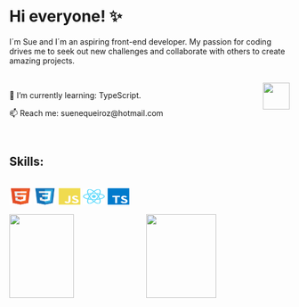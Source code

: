 <h1> Hi everyone! ✨</h1>
<p>I´m Sue and I´m an aspiring front-end developer. My passion for coding drives me to seek out new challenges and collaborate with others to create amazing projects.</p>

<br>

<a href="https://www.linkedin.com/in/suene-fuzzo-3a6929237/" target="_blank">
  <img align="right" src="https://i.ibb.co/Kx2GSrT/linkedin.png" width="48px" height="48px">
</a>
<p>🌱 I’m currently learning: TypeScript.</p>
<p>📫 Reach me: suenequeiroz@hotmail.com</p>

<br>

<h2>Skills:</h2>
<div style="display: inline_block"><br>
  <img align="center" alt="HTML" height="30" width="40" src="https://raw.githubusercontent.com/devicons/devicon/master/icons/html5/html5-original.svg">
  <img align="center" alt="CSS" height="30" width="40" src="https://raw.githubusercontent.com/devicons/devicon/master/icons/css3/css3-original.svg">
  <img align="center" alt="Js" height="30" width="40" src="https://raw.githubusercontent.com/devicons/devicon/master/icons/javascript/javascript-plain.svg">
  <img align="center" alt="React" height="30" width="40" src="https://raw.githubusercontent.com/devicons/devicon/master/icons/react/react-original.svg">
  <img align="center" alt="Ts" height="30" width="40" src="https://raw.githubusercontent.com/devicons/devicon/master/icons/typescript/typescript-plain.svg">
</div>

<br>

<div 
  <a href="https://github.com/suenefuzzo">
  <img height="150em" width="48%" src="https://github-readme-stats.vercel.app/api?username=suenefuzzo&show_icons=true&theme=dracula&include_all_commits=true&count_private=true"/>
  <img height="150em" width="50%" src="https://github-readme-stats.vercel.app/api/top-langs/?username=suenefuzzo&layout=compact&langs_count=16&theme=dracula"/>
</div>

